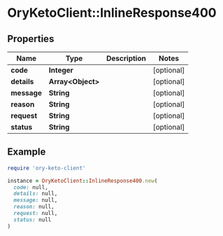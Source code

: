 # OryKetoClient::InlineResponse400

## Properties

| Name | Type | Description | Notes |
| ---- | ---- | ----------- | ----- |
| **code** | **Integer** |  | [optional] |
| **details** | **Array&lt;Object&gt;** |  | [optional] |
| **message** | **String** |  | [optional] |
| **reason** | **String** |  | [optional] |
| **request** | **String** |  | [optional] |
| **status** | **String** |  | [optional] |

## Example

```ruby
require 'ory-keto-client'

instance = OryKetoClient::InlineResponse400.new(
  code: null,
  details: null,
  message: null,
  reason: null,
  request: null,
  status: null
)
```


